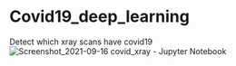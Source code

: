 # Covid19_deep_learning

Detect which xray scans have covid19 ![Screenshot_2021-09-16 covid_xray - Jupyter Notebook](https://user-images.githubusercontent.com/42345181/133787460-e2e67705-7fef-4a4d-8d82-46f8e7e9123a.png)
